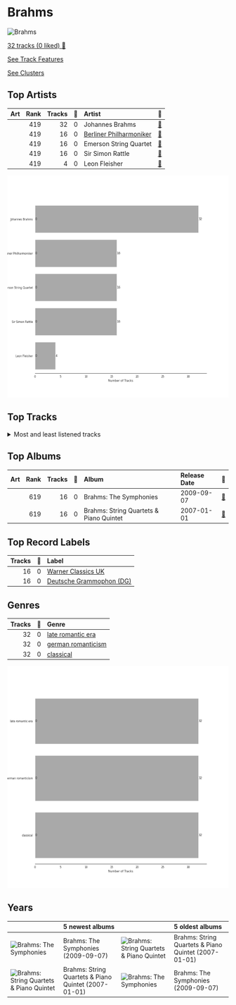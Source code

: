 # Brahms


<img src="https://i.scdn.co/image/ab67616d00001e0217adbf4b1899ea006e880996" alt="Brahms" width="100" />

[32 tracks (0 liked) 🔗](https://open.spotify.com/playlist/7MnYdeDrgvc9PoWHqcGVeq)

[See Track Features](audio_features.md)

[See Clusters](clusters/overview.md)

## Top Artists

| Art | Rank | Tracks | 💚 | Artist | 🔗 |
|:---|---:|---:|---:|:---|:---|
| <img src="https://i.scdn.co/image/d5c6af18beb1411ab49c2976647e0d370bf66a88" alt="" width="50" /> | 419 | 32 | 0 | Johannes Brahms | [🔗](https://open.spotify.com/artist/5wTAi7QkpP6kp8a54lmTOq) |
| <img src="https://i.scdn.co/image/ab6761610000e5eb92e0a1e423bd8590dcd43bda" alt="" width="50" /> | 419 | 16 | 0 | [Berliner Philharmoniker](../../artists/berliner_philharmoniker/overview.md) | [🔗](https://open.spotify.com/artist/6uRJnvQ3f8whVnmeoecv5Z) |
| <img src="https://i.scdn.co/image/ab6761610000e5eb016cb2454e3aa43206ae5425" alt="" width="50" /> | 419 | 16 | 0 | Emerson String Quartet | [🔗](https://open.spotify.com/artist/4IBl8k6ZsBagsI5zRjyXH7) |
| <img src="https://i.scdn.co/image/3460fd826c1cc058c4c4134e6c695e00dcf89fa6" alt="" width="50" /> | 419 | 16 | 0 | Sir Simon Rattle | [🔗](https://open.spotify.com/artist/4GQwgdcDQwqtcHICjUNndp) |
| <img src="https://i.scdn.co/image/c957a30bcf3b3dcb7b8e3d0dd467837b5cc705ec" alt="" width="50" /> | 419 | 4 | 0 | Leon Fleisher | [🔗](https://open.spotify.com/artist/6ncNdxBc8zVWMOF7nJ5Pgy) |

![Bar chart of top 5 artists](../../images/playlists/brahms/artists.png)



## Top Tracks




<details>
<summary>Most and least listened tracks</summary>

| Rank | ​ | Most listened tracks | Rank | ​​ | Least listened tracks |
|---:|:---|:---|---:|:---|:---|
| 934 | <img src="https://i.scdn.co/image/ab67616d0000b27317adbf4b1899ea006e880996" alt="Brahms: The Symphonies" width="50" /> | Brahms: Symphony No. 3 in F Major, Op. 90: III. Poco allegretto | 934 | <img src="https://i.scdn.co/image/ab67616d0000b2737972250a17a316dc7fe9966d" alt="Brahms: String Quartets &amp; Piano Quintet" width="50" /> | String Quartet No. 3 In B Flat, Op. 67: 2. Andante |
| 934 | <img src="https://i.scdn.co/image/ab67616d0000b2737972250a17a316dc7fe9966d" alt="Brahms: String Quartets &amp; Piano Quintet" width="50" /> | String Quartet No. 2 In A Minor, Op. 51 No. 2: 1. Allegro non troppo | 934 | <img src="https://i.scdn.co/image/ab67616d0000b27317adbf4b1899ea006e880996" alt="Brahms: The Symphonies" width="50" /> | Brahms: Symphony No. 4 in E Minor, Op. 98: III. Allegro giocoso |
| 934 | <img src="https://i.scdn.co/image/ab67616d0000b2737972250a17a316dc7fe9966d" alt="Brahms: String Quartets &amp; Piano Quintet" width="50" /> | String Quartet No. 2 In A Minor, Op. 51 No. 2: 4. Finale (Allegro non assai - Più vivace) | 934 | <img src="https://i.scdn.co/image/ab67616d0000b27317adbf4b1899ea006e880996" alt="Brahms: The Symphonies" width="50" /> | Brahms: Symphony No. 2 in D Major, Op. 73: II. Adagio non troppo |
| 934 | <img src="https://i.scdn.co/image/ab67616d0000b2737972250a17a316dc7fe9966d" alt="Brahms: String Quartets &amp; Piano Quintet" width="50" /> | String Quartet No. 1 In C Minor, Op. 51 No. 1: 2. Romanze (Poco adagio) - 2007 Recording | 934 | <img src="https://i.scdn.co/image/ab67616d0000b2737972250a17a316dc7fe9966d" alt="Brahms: String Quartets &amp; Piano Quintet" width="50" /> | String Quartet No. 3 In B Flat, Op. 67: 1. Vivace |
| 934 | <img src="https://i.scdn.co/image/ab67616d0000b2737972250a17a316dc7fe9966d" alt="Brahms: String Quartets &amp; Piano Quintet" width="50" /> | String Quartet No. 2 In A Minor, Op. 51 No. 2: 2. Andante moderato | 934 | <img src="https://i.scdn.co/image/ab67616d0000b27317adbf4b1899ea006e880996" alt="Brahms: The Symphonies" width="50" /> | Brahms: Symphony No. 3 in F Major, Op. 90: I. Allegro con brio |
| 934 | <img src="https://i.scdn.co/image/ab67616d0000b2737972250a17a316dc7fe9966d" alt="Brahms: String Quartets &amp; Piano Quintet" width="50" /> | Piano Quintet in F minor, Op. 34: 3. Scherzo (Allegro) | 934 | <img src="https://i.scdn.co/image/ab67616d0000b27317adbf4b1899ea006e880996" alt="Brahms: The Symphonies" width="50" /> | Brahms: Symphony No. 4 in E Minor, Op. 98: IV. Allegro energico e passionato |
| 934 | <img src="https://i.scdn.co/image/ab67616d0000b2737972250a17a316dc7fe9966d" alt="Brahms: String Quartets &amp; Piano Quintet" width="50" /> | Piano Quintet in F minor, Op. 34: 2. Andante, un poco adagio | 934 | <img src="https://i.scdn.co/image/ab67616d0000b27317adbf4b1899ea006e880996" alt="Brahms: The Symphonies" width="50" /> | Brahms: Symphony No. 4 in E Minor, Op. 98: I. Allegro non troppo |
| 934 | <img src="https://i.scdn.co/image/ab67616d0000b2737972250a17a316dc7fe9966d" alt="Brahms: String Quartets &amp; Piano Quintet" width="50" /> | String Quartet No. 2 In A Minor, Op. 51 No. 2: 3. Quasi minuetto, moderato - Allegretto vivace | 934 | <img src="https://i.scdn.co/image/ab67616d0000b27317adbf4b1899ea006e880996" alt="Brahms: The Symphonies" width="50" /> | Brahms: Symphony No. 3 in F Major, Op. 90: II. Andante |
| 934 | <img src="https://i.scdn.co/image/ab67616d0000b27317adbf4b1899ea006e880996" alt="Brahms: The Symphonies" width="50" /> | Brahms: Symphony No. 4 in E Minor, Op. 98: II. Andante moderato | 934 | <img src="https://i.scdn.co/image/ab67616d0000b27317adbf4b1899ea006e880996" alt="Brahms: The Symphonies" width="50" /> | Brahms: Symphony No. 1 in C Minor, Op. 68: I. Un poco sostenuto - Allegro |
| 934 | <img src="https://i.scdn.co/image/ab67616d0000b2737972250a17a316dc7fe9966d" alt="Brahms: String Quartets &amp; Piano Quintet" width="50" /> | Piano Quintet in F minor, Op. 34: 1. Allegro non troppo | 934 | <img src="https://i.scdn.co/image/ab67616d0000b2737972250a17a316dc7fe9966d" alt="Brahms: String Quartets &amp; Piano Quintet" width="50" /> | String Quartet No. 1 In C Minor, Op. 51 No. 1: 1. Allegro - 2007 Recording |

</details>

## Top Albums



| Art | Rank | Tracks | 💚 | Album | Release Date | 🔗 |
|:---|---:|---:|---:|:---|:---|:---|
| <img src="https://i.scdn.co/image/ab67616d0000b27317adbf4b1899ea006e880996" alt="" width="50" /> | 619 | 16 | 0 | Brahms: The Symphonies | 2009-09-07 | [🔗](https://open.spotify.com/album/2dL2qDsg6teV1cueLxCRa1) |
| <img src="https://i.scdn.co/image/ab67616d0000b2737972250a17a316dc7fe9966d" alt="" width="50" /> | 619 | 16 | 0 | Brahms: String Quartets & Piano Quintet | 2007-01-01 | [🔗](https://open.spotify.com/album/5nZ5ePGoQZGt1MbGphwqph) |



## Top Record Labels

| Tracks | 💚 | Label |
|---:|---:|:---|
| 16 | 0 | [Warner Classics UK](../../labels/warner_classics_uk/overview.md) |
| 16 | 0 | [Deutsche Grammophon (DG)](../../labels/deutsche_grammophon_(dg)/overview.md) |



## Genres

| Tracks | 💚 | Genre |
|---:|---:|:---|
| 32 | 0 | [late romantic era](../../genres/late_romantic_era/overview.md) |
| 32 | 0 | [german romanticism](../../genres/german_romanticism/overview.md) |
| 32 | 0 | [classical](../../genres/classical/overview.md) |

![Bar chart of top 3 genres](../../images/playlists/brahms/genres.png)

## Years





| ​ | 5 newest albums | ​​ | 5 oldest albums |
|:---|:---|:---|:---|
| <img src="https://i.scdn.co/image/ab67616d0000b27317adbf4b1899ea006e880996" alt="Brahms: The Symphonies" width="50" /> | Brahms: The Symphonies (2009-09-07) | <img src="https://i.scdn.co/image/ab67616d0000b2737972250a17a316dc7fe9966d" alt="Brahms: String Quartets &amp; Piano Quintet" width="50" /> | Brahms: String Quartets & Piano Quintet (2007-01-01) |
| <img src="https://i.scdn.co/image/ab67616d0000b2737972250a17a316dc7fe9966d" alt="Brahms: String Quartets &amp; Piano Quintet" width="50" /> | Brahms: String Quartets & Piano Quintet (2007-01-01) | <img src="https://i.scdn.co/image/ab67616d0000b27317adbf4b1899ea006e880996" alt="Brahms: The Symphonies" width="50" /> | Brahms: The Symphonies (2009-09-07) |